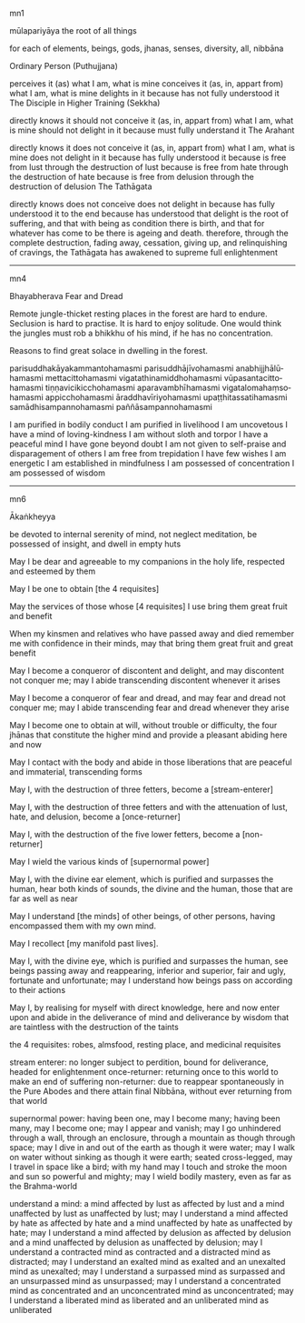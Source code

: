 mn1

mūlapariyāya
the root of all things

for each of
elements, beings, gods, jhanas, senses, diversity, all, nibbāna

Ordinary Person (Puthujjana)

perceives it (as) what I am, what is mine
conceives it (as, in, appart from) what I am, what is mine
delights in it
because has not fully understood it
The Disciple in Higher Training (Sekkha)

directly knows it
should not conceive it (as, in, appart from) what I am, what is mine
should not delight in it
because must fully understand it
The Arahant

directly knows it
does not conceive it (as, in, appart from) what I am, what is mine
does not delight in it
because has fully understood it
because is free from lust through the destruction of lust
because is free from hate through the destruction of hate
because is free from delusion through the destruction of delusion
The Tathāgata

directly knows
does not conceive
does not delight in
because has fully understood it to the end
because has understood that delight is the root of suffering, and that with being as condition there is birth, and that for whatever has come to be there is ageing and death. therefore, through the complete destruction, fading away, cessation, giving up, and relinquishing of cravings, the Tathāgata has awakened to supreme full enlightenment


---

mn4

Bhaya­bhe­rava
Fear and Dread

Remote jungle-thicket resting places in the forest are hard to endure.
Seclusion is hard to practise.
It is hard to enjoy solitude. 
One would think the jungles must rob a bhikkhu of his mind, if he has no concentration.

Reasons to find great solace in dwelling in the forest.

pari­suddha­kāya­kamman­to­hamasmi
pari­suddhā­jīvo­hamasmi
ana­bhij­jhā­lū­hamasmi
metta­citto­hamasmi
vigata­thina­middho­hamasmi
vūpasan­ta­citto­hamasmi
tiṇ­ṇavici­kiccho­hamasmi
apara­vambhī­hamasmi
vigata­loma­haṃso­hamasmi
appic­cho­hamasmi
ārad­dha­vīri­yo­hamasmi
upaṭṭhi­tas­sa­tiha­masmi
samā­dhi­sampan­no­hamasmi
paññā­sam­pan­no­hamasmi

I am purified in bodily conduct
I am purified in livelihood
I am uncovetous
I have a mind of loving-kindness
I am without sloth and torpor
I have a peaceful mind
I have gone beyond doubt
I am not given to self-praise and disparagement of others
I am free from trepidation
I have few wishes
I am energetic
I am established in mindfulness
I am possessed of concentration
I am possessed of wisdom

---

mn6

Ākaṅ­khey­ya

be devoted to internal serenity of mind, 
not neglect meditation, 
be possessed of insight, and 
dwell in empty huts


May I be dear and agreeable to my companions in the holy life, respected and esteemed by them

May I be one to obtain [the 4 requisites]

May the services of those whose [4 requisites] I use bring them great fruit and benefit

When my kinsmen and relatives who have passed away and died remember me with confidence in their minds, 
may that bring them great fruit and great benefit

May I become a conqueror of discontent and delight, and may discontent not conquer me; may I abide transcending discontent whenever it arises

May I become a conqueror of fear and dread, and may fear and dread not conquer me; may I abide transcending fear and dread whenever they arise

May I become one to obtain at will, without trouble or difficulty, the four jhānas that constitute the higher mind and provide a pleasant abiding here and now

May I contact with the body and abide in those liberations that are peaceful and immaterial, transcending forms

May I, with the destruction of three fetters, become a [stream-enterer]

May I, with the destruction of three fetters and with the attenuation of lust, hate, and delusion, become a [once-returner]

May I, with the destruction of the five lower fetters, become a [non-returner]

May I wield the various kinds of [supernormal power]

May I, with the divine ear element, which is purified and surpasses the human, hear both kinds of sounds, the divine and the human, those that are far as well as near

May I understand [the minds] of other beings, of other persons, having encompassed them with my own mind.

May I recollect [my manifold past lives].

May I, with the divine eye, which is purified and surpasses the human, see beings passing away and reappearing, inferior and superior, fair and ugly, fortunate and unfortunate; may I understand how beings pass on according to their actions

May I, by realising for myself with direct knowledge, here and now enter upon and abide in the deliverance of mind and deliverance by wisdom that are taintless with the destruction of the taints

the 4 requisites: robes, almsfood, resting place, and medicinal requisites

stream enterer: no longer subject to perdition, bound for deliverance, headed for enlightenment
once-returner: returning once to this world to make an end of suffering
non-returner: due to reappear spontaneously in the Pure Abodes and there attain final Nibbāna, without ever returning from that world

supernormal power: having been one, may I become many; having been many, may I become one; may I appear and vanish; may I go unhindered through a wall, through an enclosure, through a mountain as though through space; may I dive in and out of the earth as though it were water; may I walk on water without sinking as though it were earth; seated cross-legged, may I travel in space like a bird; with my hand may I touch and stroke the moon and sun so powerful and mighty; may I wield bodily mastery, even as far as the Brahma-world

understand a mind: a mind affected by lust as affected by lust and a mind unaffected by lust as unaffected by lust; may I understand a mind affected by hate as affected by hate and a mind unaffected by hate as unaffected by hate; may I understand a mind affected by delusion as affected by delusion and a mind unaffected by delusion as unaffected by delusion; may I understand a contracted mind as contracted and a distracted mind as distracted; may I understand an exalted mind as exalted and an unexalted mind as unexalted; may I understand a surpassed mind as surpassed and an unsurpassed mind as unsurpassed; may I understand a concentrated mind as concentrated and an unconcentrated mind as unconcentrated; may I understand a liberated mind as liberated and an unliberated mind as unliberated


